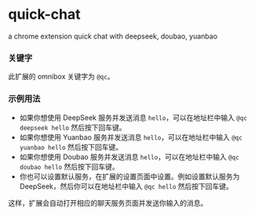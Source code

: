 # quick-chat
a chrome extension quick chat with deepseek, doubao, yuanbao

### 关键字
此扩展的 omnibox 关键字为 `@qc`。

### 示例用法
- 如果你想使用 DeepSeek 服务并发送消息 `hello`，可以在地址栏中输入 `@qc deepseek hello` 然后按下回车键。
- 如果你想使用 Yuanbao 服务并发送消息 `hello`，可以在地址栏中输入 `@qc yuanbao hello` 然后按下回车键。
- 如果你想使用 Doubao 服务并发送消息 `hello`，可以在地址栏中输入 `@qc doubao hello` 然后按下回车键。
- 你也可以设置默认服务，在扩展的设置页面中设置。例如设置默认服务为 DeepSeek，然后你可以在地址栏中输入 `@qc hello` 然后按下回车键。

这样，扩展会自动打开相应的聊天服务页面并发送你输入的消息。
